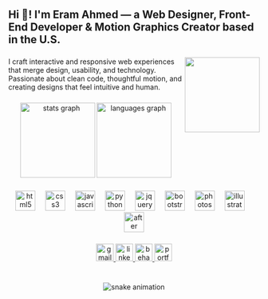 <h2 align="left">Hi 👋! I'm Eram Ahmed — a Web Designer, Front-End Developer & Motion Graphics Creator based in the U.S.</h2>

###

<img align="right" height="150" src="https://media.giphy.com/media/Y4bzv6DYbYzy8jDnoW/giphy.gif"  />

###

<p align="left">
  I craft interactive and responsive web experiences that merge design, usability, and technology.  
  Passionate about clean code, thoughtful motion, and creating designs that feel intuitive and human.
</p>

###

<div align="center">
  <img src="https://github-readme-stats.vercel.app/api?username=eramahmed&show_icons=true&theme=tokyonight&include_all_commits=true&count_private=true" height="150" alt="stats graph"  />
  <img src="https://github-readme-stats.vercel.app/api/top-langs?username=eramahmed&layout=compact&langs_count=6&theme=tokyonight" height="150" alt="languages graph"  />
</div>

###

<div align="center">
  <img src="https://cdn.jsdelivr.net/gh/devicons/devicon/icons/html5/html5-original.svg" height="40" alt="html5 logo"  />
  <img width="12" />
  <img src="https://cdn.jsdelivr.net/gh/devicons/devicon/icons/css3/css3-original.svg" height="40" alt="css3 logo"  />
  <img width="12" />
  <img src="https://cdn.jsdelivr.net/gh/devicons/devicon/icons/javascript/javascript-original.svg" height="40" alt="javascript logo"  />
  <img width="12" />
  <img src="https://cdn.jsdelivr.net/gh/devicons/devicon/icons/python/python-original.svg" height="40" alt="python logo"  />
  <img width="12" />
  <img src="https://cdn.jsdelivr.net/gh/devicons/devicon/icons/jquery/jquery-original.svg" height="40" alt="jquery logo"  />
  <img width="12" />
  <img src="https://cdn.jsdelivr.net/gh/devicons/devicon/icons/bootstrap/bootstrap-original.svg" height="40" alt="bootstrap logo"  />
  <img width="12" />
  <img src="https://cdn.jsdelivr.net/gh/devicons/devicon/icons/photoshop/photoshop-plain.svg" height="40" alt="photoshop logo"  />
  <img width="12" />
  <img src="https://cdn.jsdelivr.net/gh/devicons/devicon/icons/illustrator/illustrator-plain.svg" height="40" alt="illustrator logo"  />
  <img width="12" />
  <img src="https://cdn.jsdelivr.net/gh/devicons/devicon/icons/aftereffects/aftereffects-original.svg" height="40" alt="after effects logo"  />
</div>

###

<div align="center">
  <a href="mailto:eram.ahmed@email.com" target="_blank">
    <img src="https://img.shields.io/static/v1?message=Email&logo=gmail&label=&color=D14836&logoColor=white&labelColor=&style=for-the-badge" height="35" alt="gmail logo"  />
  </a>
  <a href="https://www.linkedin.com/in/eramahmed" target="_blank">
    <img src="https://img.shields.io/static/v1?message=LinkedIn&logo=linkedin&label=&color=0077B5&logoColor=white&labelColor=&style=for-the-badge" height="35" alt="linkedin logo"  />
  </a>
  <a href="https://www.behance.net/eramahmed" target="_blank">
    <img src="https://img.shields.io/static/v1?message=Behance&logo=behance&label=&color=1769FF&logoColor=white&labelColor=&style=for-the-badge" height="35" alt="behance logo"  />
  </a>
  <a href="https://eahmed8.github.io/" target="_blank">
    <img src="https://img.shields.io/static/v1?message=Portfolio&logo=google-chrome&label=&color=F6D64A&logoColor=black&labelColor=&style=for-the-badge" height="35" alt="portfolio logo"  />
  </a>
</div>

###

<br clear="both">

<div align="center">
  <img src="https://raw.githubusercontent.com/eramahmed/eramahmed/output/github-contribution-grid-snake.svg" alt="snake animation" />
</div>

###
